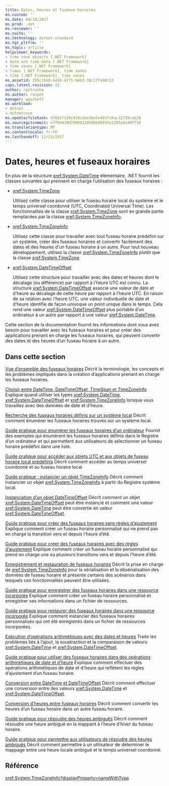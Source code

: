 ```yaml
---
title: Dates, heures et fuseaux horaires
ms.custom: ''
ms.date: 04/10/2017
ms.prod: .net
ms.reviewer: ''
ms.suite: ''
ms.technology: dotnet-standard
ms.tgt_pltfrm: ''
ms.topic: article
helpviewer_keywords:
- time zone objects [.NET Framework]
- date and time data [.NET Framework]
- time zones [.NET Framework]
- times [.NET Framework], time zones
- time [.NET Framework], time zones
ms.assetid: 295c16e0-641b-4771-94b3-39c1ffa98c13
caps.latest.revision: 22
author: rpetrusha
ms.author: ronpet
manager: wpickett
ms.workload:
- dotnet
- dotnetcore
ms.openlocfilehash: 47681f129c428cdae2be5e493fc6ac31719cab28
ms.sourcegitcommit: e7f04439d78909229506b56935a1105a4149ff3d
ms.translationtype: MT
ms.contentlocale: fr-FR
ms.lasthandoff: 12/23/2017
---
```

# <a name="dates-times-and-time-zones"></a>Dates, heures et fuseaux horaires

En plus de la structure <xref:System.DateTime> élémentaire, .NET fournit les classes suivantes qui prennent en charge l’utilisation des fuseaux horaires :

* <xref:System.TimeZone>

  Utilisez cette classe pour utiliser le fuseau horaire local du système et le temps universel coordonné (UTC, Coordinated Universal Time). Les fonctionnalités de la classe <xref:System.TimeZone> sont en grande partie remplacées par la classe <xref:System.TimeZoneInfo>.

* <xref:System.TimeZoneInfo>

  Utilisez cette classe pour travailler avec tout fuseau horaire prédéfini sur un système, créer des fuseaux horaires et convertir facilement des dates et des heures d'un fuseau horaire à un autre. Pour tout nouveau développement, utilisez la classe <xref:System.TimeZoneInfo> plutôt que la classe <xref:System.TimeZone>.

* <xref:System.DateTimeOffset>

  Utilisez cette structure pour travailler avec des dates et heures dont le décalage (ou différence) par rapport à l'heure UTC est connu. La structure <xref:System.DateTimeOffset> associe une valeur de date et d’heure au décalage de cette heure par rapport à l’heure UTC. En raison de sa relation avec l’heure UTC, une valeur individuelle de date et d’heure identifie de façon univoque un point unique dans le temps. Cela rend une valeur <xref:System.DateTimeOffset> plus portable d’un ordinateur à un autre par rapport à une valeur <xref:System.DateTime>.

Cette section de la documentation fournit les informations dont vous avez besoin pour travailler avec les fuseaux horaires et pour créer des applications prenant en charge les fuseaux horaires, qui peuvent convertir des dates et des heures d’un fuseau horaire à un autre.

## <a name="in-this-section"></a>Dans cette section

[Vue d’ensemble des fuseaux horaires](../../../docs/standard/datetime/time-zone-overview.md) Décrit la terminologie, les concepts et les problèmes impliqués dans la création d’applications prenant en charge les fuseaux horaires.

[Choisir entre DateTime, DateTimeOffset, TimeSpan et TimeZoneInfo](../../../docs/standard/datetime/choosing-between-datetime.md) Explique quand utiliser les types <xref:System.DateTime>, <xref:System.DateTimeOffset> et <xref:System.TimeZoneInfo> lorsque vous travaillez avec des données de date et d’heure.

[Recherche des fuseaux horaires définis sur un système local](../../../docs/standard/datetime/finding-the-time-zones-on-local-system.md) Décrit comment énumérer les fuseaux horaires trouvés sur un système local.

[Guide pratique pour énumérer les fuseaux horaires d’un ordinateur](../../../docs/standard/datetime/enumerate-time-zones.md) Fournit des exemples qui énumèrent les fuseaux horaires définis dans le Registre d’un ordinateur et qui permettent aux utilisateurs de sélectionner un fuseau horaire prédéfini dans une liste.

[Guide pratique pour accéder aux objets UTC et aux objets de fuseau horaire local prédéfinis](../../../docs/standard/datetime/access-utc-and-local.md) Décrit comment accéder au temps universel coordonné et au fuseau horaire local.

[Guide pratique : instancier un objet TimeZoneInfo](../../../docs/standard/datetime/instantiate-time-zone-info.md) Décrit comment instancier un objet <xref:System.TimeZoneInfo> à partir du Registre système local.

[Instanciation d’un objet DateTimeOffset](../../../docs/standard/datetime/instantiating-a-datetimeoffset-object.md) Décrit comment un objet <xref:System.DateTimeOffset> peut être instancié et comment une valeur <xref:System.DateTime> peut être convertie en valeur <xref:System.DateTimeOffset>.

[Guide pratique pour créer des fuseaux horaires sans règles d’ajustement](../../../docs/standard/datetime/create-time-zones-without-adjustment-rules.md) Explique comment créer un fuseau horaire personnalisé qui ne prend pas en charge la transition vers et depuis l’heure d’été.

[Guide pratique pour créer des fuseaux horaires avec des règles d’ajustement](../../../docs/standard/datetime/create-time-zones-with-adjustment-rules.md) Explique comment créer un fuseau horaire personnalisé qui prend en charge une ou plusieurs transitions vers et depuis l’heure d’été.

[Enregistrement et restauration de fuseaux horaires](../../../docs/standard/datetime/saving-and-restoring-time-zones.md) Décrit la prise en charge de <xref:System.TimeZoneInfo> pour la sérialisation et la désérialisation des données de fuseau horaire et présente certains des scénarios dans lesquels ces fonctionnalités peuvent être utilisées.

[Guide pratique pour enregistrer des fuseaux horaires dans une ressource incorporée](../../../docs/standard/datetime/save-time-zones-to-an-embedded-resource.md) Explique comment créer un fuseau horaire personnalisé et enregistrer ses informations dans un fichier de ressources.

[Guide pratique pour restaurer des fuseaux horaires dans une ressource incorporée](../../../docs/standard/datetime/restore-time-zones-from-an-embedded-resource.md) Explique comment instancier des fuseaux horaires personnalisés qui ont été enregistrés dans un fichier de ressources incorporées.

[Exécution d’opérations arithmétiques avec des dates et heures](../../../docs/standard/datetime/performing-arithmetic-operations.md) Traite les problèmes liés à l’ajout, la soustraction et la comparaison de valeurs <xref:System.DateTime> et <xref:System.DateTimeOffset>.

[Guide pratique pour utiliser des fuseaux horaires dans des opérations arithmétiques de date et d’heure](../../../docs/standard/datetime/use-time-zones-in-arithmetic.md) Explique comment effectuer des opérations arithmétiques de date et d’heure qui reflètent les règles d’ajustement d’un fuseau horaire.

[Conversion entre DateTime et DateTimeOffset](../../../docs/standard/datetime/converting-between-datetime-and-offset.md) Décrit comment effectuer une conversion entre des valeurs <xref:System.DateTime> et <xref:System.DateTimeOffset>.

[Conversion d’heures entre fuseaux horaires](../../../docs/standard/datetime/converting-between-time-zones.md) Décrit comment convertir les heures d’un fuseau horaire dans un autre fuseau horaire.

[Guide pratique pour résoudre des heures ambiguës](../../../docs/standard/datetime/resolve-ambiguous-times.md) Décrit comment résoudre une heure ambiguë en la mappant à l’heure d’hiver du fuseau horaire.

[Guide pratique pour permettre aux utilisateurs de résoudre des heures ambiguës](../../../docs/standard/datetime/let-users-resolve-ambiguous-times.md) Décrit comment permettre à un utilisateur de déterminer le mappage entre une heure locale ambiguë et le temps universel coordonné.

## <a name="reference"></a>Référence

<xref:System.TimeZoneInfo?displayProperty=nameWithType>
